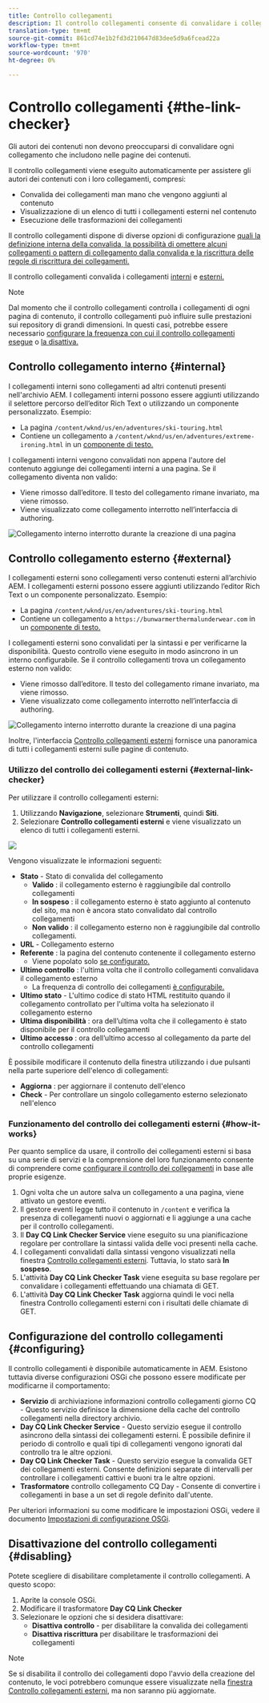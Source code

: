 ```yaml
---
title: Controllo collegamenti
description: Il controllo collegamenti consente di convalidare i collegamenti interni ed esterni e di riscrivere i collegamenti.
translation-type: tm+mt
source-git-commit: 861cd74e1b2fd3d210647d83dee5d9a6fcead22a
workflow-type: tm+mt
source-wordcount: '970'
ht-degree: 0%

---
```



# Controllo collegamenti {#the-link-checker}

Gli autori dei contenuti non devono preoccuparsi di convalidare ogni collegamento che includono nelle pagine dei contenuti.

Il controllo collegamenti viene eseguito automaticamente per assistere gli autori dei contenuti con i loro collegamenti, compresi:

* Convalida dei collegamenti man mano che vengono aggiunti al contenuto
* Visualizzazione di un elenco di tutti i collegamenti esterni nel contenuto
* Esecuzione delle trasformazioni dei collegamenti

Il controllo collegamenti dispone di diverse opzioni di configurazione [quali la definizione interna della convalida, la possibilità di omettere alcuni collegamenti o pattern di collegamento dalla convalida e la riscrittura delle regole di riscrittura dei collegamenti.](#configuring)

Il controllo collegamenti convalida i collegamenti [interni](#internal) e [esterni.](#external)

>[!NOTE]
>
>Dal momento che il controllo collegamenti controlla i collegamenti di ogni pagina di contenuto, il controllo collegamenti può influire sulle prestazioni sui repository di grandi dimensioni. In questi casi, potrebbe essere necessario [configurare la frequenza con cui il controllo collegamenti esegue](#configuring) o [la disattiva.](#disabling)

## Controllo collegamento interno {#internal}

I collegamenti interni sono collegamenti ad altri contenuti presenti nell&#39;archivio AEM. I collegamenti interni possono essere aggiunti utilizzando il selettore percorso dell’editor Rich Text o utilizzando un componente personalizzato. Esempio:

* La pagina `/content/wknd/us/en/adventures/ski-touring.html`
* Contiene un collegamento a `/content/wknd/us/en/adventures/extreme-ironing.html` in un [componente di testo.](https://experienceleague.adobe.com/docs/experience-manager-core-components/using/components/text.html)

I collegamenti interni vengono convalidati non appena l&#39;autore del contenuto aggiunge dei collegamenti interni a una pagina. Se il collegamento diventa non valido:

* Viene rimosso dall’editore. Il testo del collegamento rimane invariato, ma viene rimosso.
* Viene visualizzato come collegamento interrotto nell’interfaccia di authoring.

![Collegamento interno interrotto durante la creazione di una pagina](assets/link-checker-invalid-link-internal.png)

## Controllo collegamento esterno {#external}

I collegamenti esterni sono collegamenti verso contenuti esterni all’archivio AEM. I collegamenti esterni possono essere aggiunti utilizzando l’editor Rich Text o un componente personalizzato. Esempio:

* La pagina `/content/wknd/us/en/adventures/ski-touring.html`
* Contiene un collegamento a `https://bunwarmerthermalunderwear.com` in un [componente di testo.](https://experienceleague.adobe.com/docs/experience-manager-core-components/using/components/text.html)

I collegamenti esterni sono convalidati per la sintassi e per verificarne la disponibilità. Questo controllo viene eseguito in modo asincrono in un interno configurabile. Se il controllo collegamenti trova un collegamento esterno non valido:

* Viene rimosso dall’editore. Il testo del collegamento rimane invariato, ma viene rimosso.
* Viene visualizzato come collegamento interrotto nell’interfaccia di authoring.

![Collegamento interno interrotto durante la creazione di una pagina](assets/link-checker-invalid-link-external.png)

Inoltre, l&#39;interfaccia [Controllo collegamenti esterni](#external-link-checker) fornisce una panoramica di tutti i collegamenti esterni sulle pagine di contenuto.

### Utilizzo del controllo dei collegamenti esterni {#external-link-checker}

Per utilizzare il controllo collegamenti esterni:

1. Utilizzando **Navigazione**, selezionare **Strumenti**, quindi **Siti**.
1. Selezionare **Controllo collegamenti esterni** e viene visualizzato un elenco di tutti i collegamenti esterni.

![](assets/external-link-checker.png)

Vengono visualizzate le informazioni seguenti:

* **Stato**  - Stato di convalida del collegamento
   * **Valido** : il collegamento esterno è raggiungibile dal controllo collegamenti
   * **In sospeso** : il collegamento esterno è stato aggiunto al contenuto del sito, ma non è ancora stato convalidato dal controllo collegamenti
   * **Non valido** : il collegamento esterno non è raggiungibile dal controllo collegamenti.
* **URL**  - Collegamento esterno
* **Referente** : la pagina del contenuto contenente il collegamento esterno
   * Viene popolato solo [se configurato.](#configuring)
* **Ultimo controllo** : l&#39;ultima volta che il controllo collegamenti convalidava il collegamento esterno
   * La frequenza di controllo dei collegamenti [è configurabile.](#configuring)
* **Ultimo stato**  - L&#39;ultimo codice di stato HTML restituito quando il collegamento controllato per l&#39;ultima volta ha selezionato il collegamento esterno
* **Ultima disponibilità** : ora dell’ultima volta che il collegamento è stato disponibile per il controllo collegamenti
* **Ultimo accesso** : ora dell’ultimo accesso al collegamento da parte del controllo collegamenti

È possibile modificare il contenuto della finestra utilizzando i due pulsanti nella parte superiore dell&#39;elenco di collegamenti:

* **Aggiorna** : per aggiornare il contenuto dell&#39;elenco
* **Check** - Per controllare un singolo collegamento esterno selezionato nell&#39;elenco

### Funzionamento del controllo dei collegamenti esterni {#how-it-works}

Per quanto semplice da usare, il controllo dei collegamenti esterni si basa su una serie di servizi e la comprensione del loro funzionamento consente di comprendere come [configurare il controllo dei collegamenti](#configuring) in base alle proprie esigenze.

1. Ogni volta che un autore salva un collegamento a una pagina, viene attivato un gestore eventi.
1. Il gestore eventi legge tutto il contenuto in `/content` e verifica la presenza di collegamenti nuovi o aggiornati e li aggiunge a una cache per il controllo collegamenti.
1. Il **Day CQ Link Checker Service** viene eseguito su una pianificazione regolare per controllare la sintassi valida delle voci presenti nella cache.
1. I collegamenti convalidati dalla sintassi vengono visualizzati nella finestra [Controllo collegamenti esterni](#external-link-checker). Tuttavia, lo stato sarà **In sospeso**.
1. L&#39;attività **Day CQ Link Checker Task** viene eseguita su base regolare per convalidare i collegamenti effettuando una chiamata di GET.
1. L&#39;attività **Day CQ Link Checker Task** aggiorna quindi le voci nella finestra Controllo collegamenti esterni con i risultati delle chiamate di GET.

## Configurazione del controllo collegamenti {#configuring}

Il controllo collegamenti è disponibile automaticamente in AEM. Esistono tuttavia diverse configurazioni OSGi che possono essere modificate per modificarne il comportamento:

* **Servizio**  di archiviazione informazioni controllo collegamenti giorno CQ - Questo servizio definisce la dimensione della cache del controllo collegamenti nella directory archivio.
* **Day CQ Link Checker Service**  - Questo servizio esegue il controllo asincrono della sintassi dei collegamenti esterni. È possibile definire il periodo di controllo e quali tipi di collegamenti vengono ignorati dal controllo tra le altre opzioni.
* **Day CQ Link Checker Task**  - Questo servizio esegue la convalida GET dei collegamenti esterni. Consente definizioni separate di intervalli per controllare i collegamenti cattivi e buoni tra le altre opzioni.
* **Trasformatore**  controllo collegamento CQ Day - Consente di convertire i collegamenti in base a un set di regole definito dall&#39;utente.

Per ulteriori informazioni su come modificare le impostazioni OSGi, vedere il documento [Impostazioni di configurazione OSGi](/help/sites-deploying/osgi-configuration-settings.md).

## Disattivazione del controllo collegamenti {#disabling}

Potete scegliere di disabilitare completamente il controllo collegamenti. A questo scopo:

1. Aprite la console OSGi.
1. Modificare il trasformatore **Day CQ Link Checker**
1. Selezionare le opzioni che si desidera disattivare:
   * **Disattiva controllo** - per disabilitare la convalida dei collegamenti
   * **Disattiva riscrittura**  per disabilitare le trasformazioni dei collegamenti

>[!NOTE]
>
>Se si disabilita il controllo dei collegamenti dopo l&#39;avvio della creazione del contenuto, le voci potrebbero comunque essere visualizzate nella [finestra Controllo collegamenti esterni](#external-link-checker), ma non saranno più aggiornate.
